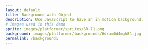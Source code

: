```yaml
---
layout: default
title: Background with Object
description: Use JavaScript to have an in motion background.
# Images used in this demo
sprite: images/platformer/sprites/SR-71.png
background: images/platformer/backgrounds/6dxam0d4mgh81.jpg
permalink: /background5
---
```


<!-- The canvas is like our “game screen.” Everything will be drawn here -->
<canvas id="world"></canvas>

<script>
  // --- BLOCK 1: Get the canvas ready ---
  const canvas = document.getElementById("world");
  const ctx = canvas.getContext('2d'); // this lets us draw on the canvas

  // --- BLOCK 2: Load the pictures we need (background + player) ---
  const backgroundImg = new Image();
  const spriteImg = new Image();

  // Images come from the page info above
  backgroundImg.src = '{{page.background}}';
  spriteImg.src = '{{page.sprite}}';

  // --- BLOCK 3: Wait until both pictures are ready before starting ---
  let imagesLoaded = 0;
  backgroundImg.onload = () => { imagesLoaded++; startGameWorld(); };
  spriteImg.onload   = () => { imagesLoaded++; startGameWorld(); };

  /*
   * This function is called when images load.
   * It will ONLY start the game when both are ready (imagesLoaded = 2).
   */
  function startGameWorld() {
    if (imagesLoaded < 2) return; 

    // --- BLOCK 4: Blueprint for all things in the game ---
    class GameObject {
      constructor(image, width, height, x = 0, y = 0, speedRatio = 0) {
        this.image = image;        // the picture we draw
        this.width = width;        // how wide it is
        this.height = height;      // how tall it is
        this.x = x;                // where it starts (left/right)
        this.y = y;                // where it starts (up/down)
        this.speedRatio = speedRatio; 
        this.speed = GameWorld.gameSpeed * this.speedRatio; // how fast it moves
      }

      // For now, this does nothing. Special objects can add movement here.
      update() {}

      // This draws the object’s picture onto the canvas
      draw(ctx) {
        ctx.drawImage(this.image, this.x, this.y, this.width, this.height);
      }
    }
  }

  // --- BLOCK 5: Background (special GameObject that scrolls forever) ---
  class Background extends GameObject {
    constructor(image, gameWorld) {
      // Fill the entire screen and move slowly (speedRatio = 0.1)
      super(image, gameWorld.width, gameWorld.height, 0, 0, 0.1);
    }

    update() {
      // Move left each frame, loop back when it goes too far
      this.x = (this.x - this.speed) % this.width;
    }

    draw(ctx) {
      // Draw two copies side by side so it looks endless
      ctx.drawImage(this.image, this.x, this.y, this.width, this.height);
      ctx.drawImage(this.image, this.x + this.width, this.y, this.width, this.height);
    }
  }

  // --- BLOCK 6: Player (special GameObject that gently “bobs”) ---
  class Player extends GameObject {
    constructor(image, gameWorld) {
      // Make the sprite half its original size
      const width = image.naturalWidth / 2;
      const height = image.naturalHeight / 2;

      // Place it in the center of the screen
      const x = (gameWorld.width - width) / 2;
      const y = (gameWorld.height - height) / 2;

      super(image, width, height, x, y);

      // Save its starting Y position and frame counter for the animation
      this.baseY = y;
      this.frame = 0;
    }

    update() {
      // Make the player bob up and down using a sine wave
      this.y = this.baseY + Math.sin(this.frame * 0.15) * 20;
      this.frame++;
    }
  }

  // --- BLOCK 7: GameWorld (controls the canvas, objects, and loop) ---
  class GameWorld {
    static gameSpeed = 5; // base speed number used by all moving things

    constructor(backgroundImg, spriteImg) {
      // Set canvas to match the window size
      this.canvas = document.getElementById("world");
      this.ctx = this.canvas.getContext('2d');
      this.width = window.innerWidth;
      this.height = window.innerHeight;
      this.canvas.width = this.width;
      this.canvas.height = this.height;

      // Make the canvas stick to the screen
      this.canvas.style.position = 'absolute';
      this.canvas.style.left = `0px`;
      this.canvas.style.top = `${(window.innerHeight - this.height) / 2}px`;

      // Create the things that exist in our world
      this.objects = [
        new Background(backgroundImg, this), // scrolling background
        new Player(spriteImg, this)          // player in the middle
      ];
    }

    // The main loop: clear → update → draw → repeat
    gameLoop() {
      // Erase what was there before
      this.ctx.clearRect(0, 0, this.width, this.height);

      // Update and redraw every object
      for (const obj of this.objects) {
        obj.update();
        obj.draw(this.ctx);
      }

      // Ask the browser to run this function again on the next frame
      requestAnimationFrame(this.gameLoop.bind(this));
    }

    // Starts the loop
    start() {
      this.gameLoop();
    }
  }

  // --- BLOCK 8: Put it all together ---
  const world = new GameWorld(backgroundImg, spriteImg);
  world.start(); // begin the animation
</script>
